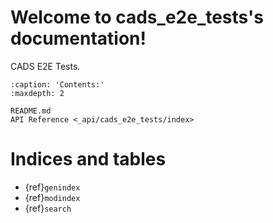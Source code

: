 # Welcome to cads_e2e_tests's documentation!

CADS E2E Tests.

```{toctree}
:caption: 'Contents:'
:maxdepth: 2

README.md
API Reference <_api/cads_e2e_tests/index>
```

# Indices and tables

- {ref}`genindex`
- {ref}`modindex`
- {ref}`search`
